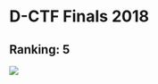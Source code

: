 # D-CTF Finals 2018
## Ranking: 5
![](https://github.com/ssspeedgit00/CTF/blob/master/2018/Codegate/scoreboard.png)